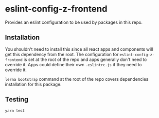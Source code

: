# eslint-config-z-frontend

Provides an eslint configuration to be used by packages in this repo.

## Installation

You shouldn't need to install this since all react apps and components will get this dependency from the root. The configuration for `eslint-config-z-frontend` is set at the root of the repo and apps generally don't need to override it. Apps could define their own `.eslintrc.js` if they need to override it.

`lerna bootstrap` command at the root of the repo covers dependencies installation for this package.

## Testing

`yarn test`
